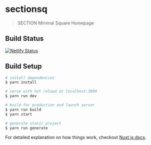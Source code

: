 # sectionsq

> SECTION Minimal Square Homepage

## Build Status
[![Netlify Status](https://api.netlify.com/api/v1/badges/c90806a4-e2c8-4a62-bb02-7b97374e1135/deploy-status)](https://app.netlify.com/sites/akasection/deploys)

## Build Setup

``` bash
# install dependencies
$ yarn install

# serve with hot reload at localhost:3000
$ yarn run dev

# build for production and launch server
$ yarn run build
$ yarn start

# generate static project
$ yarn run generate
```

For detailed explanation on how things work, checkout [Nuxt.js docs](https://nuxtjs.org).
